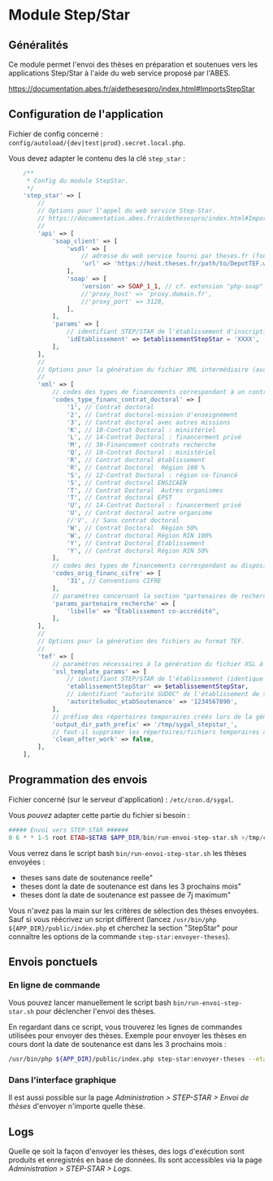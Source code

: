 Module Step/Star
================

Généralités
-----------

Ce module permet l'envoi des thèses en préparation et soutenues vers les applications Step/Star
à l'aide du web service proposé par l'ABES.

https://documentation.abes.fr/aidethesespro/index.html#ImportsStepStar


Configuration de l'application
------------------------------

Fichier de config concerné : `config/autoload/{dev|test|prod}.secret.local.php`.

Vous devez adapter le contenu des la clé `step_star` :

```php
    /**
     * Config du module StepStar.
     */
    'step_star' => [
        //
        // Options pour l'appel du web service Step-Star.
        // https://documentation.abes.fr/aidethesespro/index.html#ImportsStepStar
        //
        'api' => [
            'soap_client' => [
                'wsdl' => [
                    // adresse du web service fourni par theses.fr (fournie par l'ABES)
                    'url' => 'https://host.theses.fr/path/to/DepotTEF.wsdl',
                ],
                'soap' => [
                    'version' => SOAP_1_1, // cf. extension "php-soap"
                    //'proxy_host' => 'proxy.domain.fr',
                    //'proxy_port' => 3128,
                ],
            ],
            'params' => [
                // identifiant STEP/STAR de l'établissement d'inscription (fourni par l'ABES)
                'idEtablissement' => $etablissementStepStar = 'XXXX',
            ],
        ],
        //
        // Options pour la génération du fichier XML intermédiaire (avant génération TEF).
        //
        'xml' => [
            // codes des types de financements correspondant à un contrat doctoral
            'codes_type_financ_contrat_doctoral' => [
                '1', // Contrat doctoral
                '2', // Contrat doctoral-mission d'enseignement
                '3', // Contrat doctoral avec autres missions
                'K', // 10-Contrat Doctoral : ministériel
                'L', // 14-Contrat Doctoral : financerment privé
                'M', // 30-Financement contrats recherche
                'Q', // 10-Contrat Doctoral : ministériel
                'R', // Contrat doctoral établissement
                'R', // Contrat Doctoral  Région 100 %
                'S', // 12-Contrat Doctoral : région co-financé
                'S', // Contrat doctoral ENSICAEN
                'T', // Contrat Doctoral  Autres organismes
                'T', // Contrat doctoral EPST
                'U', // 14-Contrat Doctoral : financerment privé
                'U', // Contrat doctoral autre organisme
                //'V', // Sans contrat doctoral
                'W', // Contrat Doctoral  Région 50%
                'W', // Contrat doctoral Région RIN 100%
                'Y', // Contrat Doctoral Etablissement
                'Y', // Contrat doctoral Région RIN 50%
            ],
            // codes des types de financements correspondant au dispositif CIFRE
            'codes_orig_financ_cifre' => [
                '31', // Conventions CIFRE
            ],
            // paramètres concernant la section "partenaires de recherche"
            'params_partenaire_recherche' => [
                'libelle' => "Établissement co-accrédité",
            ],
        ],
        //
        // Options pour la génération des fichiers au format TEF.
        //
        'tef' => [
            // paramètres nécessaires à la génération du fichier XSL à partir du template twig
            'xsl_template_params' => [
                // identifiant STEP/STAR de l'établissement (identique à 'api.params.idEtablissement')
                'etablissementStepStar' => $etablissementStepStar,
                // identifiant "autorité SUDOC" de l'établissement de soutenance
                'autoriteSudoc_etabSoutenance' => '1234567890',
            ],
            // préfixe des répertoires temporaires créés lors de la génération
            'output_dir_path_prefix' => '/tmp/sygal_stepstar_',
            // faut-il supprimer les répertoires/fichiers temporaires après la génération ?
            'clean_after_work' => false,
        ],
    ],
```


Programmation des envois
------------------------

Fichier concerné (sur le serveur d'application) : `/etc/cron.d/sygal`.

Vous *pouvez* adapter cette partie du fichier si besoin :

```php
##### Envoi vers STEP-STAR ######
0 6 * * 1-5 root ETAB=$ETAB $APP_DIR/bin/run-envoi-step-star.sh >/tmp/cron-sygal-run-envoi-step-star.log 2>&1
```

Vous verrez dans le script bash `bin/run-envoi-step-star.sh` les thèses envoyées :
- theses sans date de soutenance reelle"
- theses dont la date de soutenance est dans les 3 prochains mois"
- theses dont la date de soutenance est passee de 7j maximum"

Vous n'avez pas la main sur les critères de sélection des thèses envoyées.
Sauf si vous réécrivez un script différent (lancez `/usr/bin/php ${APP_DIR}/public/index.php` et cherchez la section 
"StepStar" pour connaître les options de la commande `step-star:envoyer-theses`).


Envois ponctuels
----------------

### En ligne de commande

Vous pouvez lancer manuellement le script bash `bin/run-envoi-step-star.sh` pour déclencher l'envoi des thèses.

En regardant dans ce script, vous trouverez les lignes de commandes utilisées pour envoyer des thèses.
Exemple pour envoyer les thèses en cours dont la date de soutenance est dans les 3 prochains mois :
```bash
/usr/bin/php ${APP_DIR}/public/index.php step-star:envoyer-theses --etablissement ${ETAB} --tag ${TAG} --etat E --date-soutenance-min +P1D --date-soutenance-max +P3M
```


### Dans l'interface graphique

Il est aussi possible sur la page _Administration > STEP-STAR > Envoi de thèses_ d'envoyer n'importe quelle thèse.



Logs
----

Quelle qe soit la façon d'envoyer les thèses, des logs d'exécution sont produits et enregistrés en base de données. 
Ils sont accessibles via la page _Administration > STEP-STAR > Logs_.
